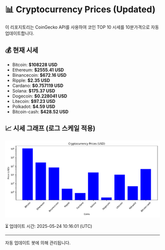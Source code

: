 
# 📊 Cryptocurrency Prices (Updated)

이 리포지토리는 CoinGecko API를 사용하여 코인 TOP 10 시세를 10분가격으로 자동 업데이트합니다.

## 💰 현재 시세
- Bitcoin: **$108228 USD**
- Ethereum: **$2555.41 USD**
- Binancecoin: **$672.16 USD**
- Ripple: **$2.35 USD**
- Cardano: **$0.757119 USD**
- Solana: **$175.37 USD**
- Dogecoin: **$0.228041 USD**
- Litecoin: **$97.23 USD**
- Polkadot: **$4.59 USD**
- Bitcoin-cash: **$428.52 USD**

## 📈 시세 그래프 (로그 스케일 적용)
![Crypto Prices](crypto_prices.png)

⏳ 업데이트 시간: 2025-05-24 10:16:01 (UTC)

---
자동 업데이트 봇에 의해 관리됩니다.
